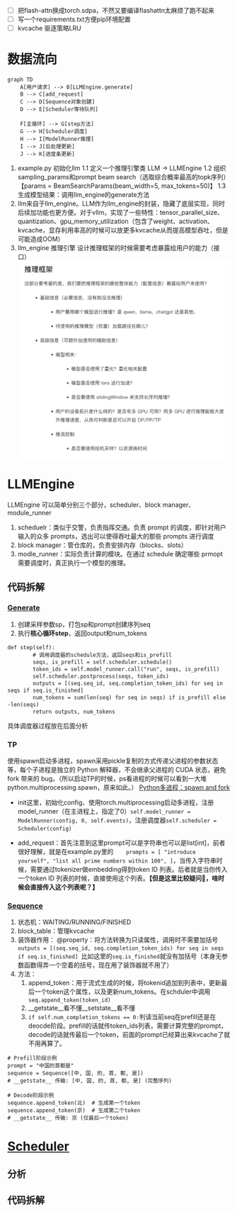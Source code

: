 - [ ] 把flash-attn换成torch.sdpa，不然又要编译flashattn太麻烦了跑不起来
- [ ] 写一个requirements.txt方便pip环境配置
- [ ] kvcache 驱逐策略LRU

# 数据流向

```
graph TD
    A[用户请求] --> B[LLMEngine.generate]
    B --> C[add_request]
    C --> D[Sequence对象创建]
    D --> E[Scheduler等待队列]
    
    F[主循环] --> G[step方法]
    G --> H[Scheduler调度]
    H --> I[ModelRunner推理]
    I --> J[后处理更新]
    J --> K[进度条更新]
```

1. example.py 初始化llm
    1.1 定义一个推理引擎类 LLM -> LLMEngine
    1.2 组织sampling_params和prompt beam search（选取综合概率最高的topk序列）【params = BeamSearchParams(beam_width=5, max_tokens=50)】
    1.3 生成模型结果：调用llm_engine的generate方法
2. llm来自于llm_engine。LLM作为llm_engine的封装，隐藏了底层实现，同时后续加功能也更方便。对于vllm，实现了一些特性：tensor_parallel_size、quantization、gpu_memory_utilization（包含了weight、activation、kvcache，显存利用率高的时候可以放更多kvcache从而提高模型吞吐，但是可能造成OOM）
3. llm_engine 推理引擎
设计推理框架的时候需要考虑暴露给用户的能力（接口）
![推理框架](img/image1.png)

# LLMEngine
LLMEngine 可以简单分别三个部分，scheduler、block manager、module_runner
1. scheduelr：类似于交警，负责指挥交通。负责 prompt 的调度，即针对用户输入的众多 prompts，选出可以使得吞吐最大的那些 prompts 进行调度
2. block manager：管仓库的，负责安排内存（blocks、slots）
3. modle_runner：实际负责计算的模块。在通过 schedule 确定哪些 prmopt 需要调度时，真正执行一个模型的推理。

## 代码拆解

### [Generate](nanovllm/engine/llm_engine.py)
1. 创建采样参数sp，打包sp和prompt创建序列seq
2. 执行**核心循环step**，返回output和num_tokens
```    
def step(self):
        # 调用调度器的schedule方法，返回seqs和is_prefill
        seqs, is_prefill = self.scheduler.schedule()
        token_ids = self.model_runner.call("run", seqs, is_prefill)
        self.scheduler.postprocess(seqs, token_ids)
        outputs = [(seq.seq_id, seq.completion_token_ids) for seq in seqs if seq.is_finished]
        num_tokens = sum(len(seq) for seq in seqs) if is_prefill else -len(seqs)
        return outputs, num_tokens
```
具体调度器过程放在后面分析


### TP
使用spawn启动多进程，spawn采用pickle复制的方式传递父进程的参数状态等，每个子进程是独立的 Python 解释器，不会继承父进程的 CUDA 状态，避免 fork 带来的 bug。（所以启动TP的时候，ps看进程的时候可以看到一大堆python.multiprocessing.spawn，原来如此。）
[Python多进程：spawn and fork](python_multiprocessing.md)

* init这里，初始化config、使用torch.multiprocessing启动多进程，注册model_runner（在主进程上，指定了0）`self.model_runner = ModelRunner(config, 0, self.events)`，注册调度器`self.scheduler = Scheduler(config)`

* add_request：首先注意到这里prompt可以是字符串也可以是list[int]，前者很好理解，就是在example.py里的`    prompts = [
        "introduce yourself",
        "list all prime numbers within 100",
    ]`，当传入字符串时候，需要通过tokenizer做embedding得到token ID 列表。后者就是当你传入一个token ID 列表的时候，直接使用这个列表。**【但是这里比较疑问🤔，啥时候会直接传入这个列表呢？】**

### [Sequence](nanovllm/engine/sequence.py)

1. 状态机：WAITING/RUNNING/FINISHED
2. block_table：管理kvcache
3. 装饰器作用： @property：将方法转换为只读属性，调用时不需要加括号`outputs = [(seq.seq_id, seq.completion_token_ids) for seq in seqs if seq.is_finished]
`比如这里的`seq.is_finished`就没有加括号（本身无参数函数得弄一个空着的括号，现在用了装饰器就不用了）
4. 方法：
    1. append_token：用于流式生成的时候，将tokenid追加到列表中，更新最后一个token这个属性，以及更新num_tokens。在schduler中调用`seq.append_token(token_id)`
    2. __getstate__看不懂__setstate__看不懂
    3. `if self.num_completion_tokens == 0:`判读当前seq在prefill还是在deocde阶段。prefill的话就传token_ids列表，需要计算完整的prompt，decode的话就传最后一个token，前面的prompt已经算出来kvcache了就不用再算了。

```
# Prefill阶段示例
prompt = "中国的首都是"
sequence = Sequence([中, 国, 的, 首, 都, 是])
# __getstate__ 传输: [中, 国, 的, 首, 都, 是] (完整序列)

# Decode阶段示例
sequence.append_token(北)  # 生成第一个token
sequence.append_token(京)  # 生成第二个token
# __getstate__ 传输: 京 (仅最后一个token)
```


# [Scheduler](nanovllm/engine/scheduler.py)

## 分析

## 代码拆解



